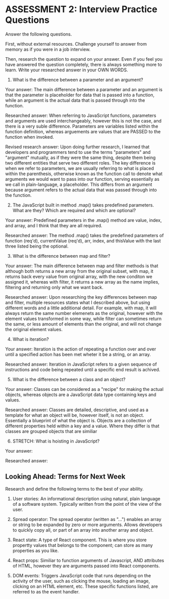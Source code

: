 # ASSESSMENT 2: Interview Practice Questions

Answer the following questions.

First, without external resources. Challenge yourself to answer from memory as if you were in a job interview.

Then, research the question to expand on your answer. Even if you feel you have answered the question completely, there is always something more to learn. Write your researched answer in your OWN WORDS.

1. What is the difference between a parameter and an argument?

Your answer: The main difference between a parameter and an argument is that the parameter is  placeholder for data that is passed into a function, while an argument is the actual data that is passed through into the function.

Researched answer: When referring to JavaScript functions, parameters and arguments are used interchangeably, however this is not the case, and there is a very suble difference. Parameters are variables listed within the function definition, whereas arguements are values that are PASSED to the function when invoked.

Revised research answer: Upon doing further research, I learned that developers and programmers tend to use the terms "parameters" and "argument" mutually, as if they were the same thing, despite them being two different entities that serve two different roles. The key difference is when we refer to parameters, we are usually referring to what is placed within the parenthesis, otherwise known as the function call to denote what arguments we would want to pass into our function, serving essentially as we call in plain-language, a placeholder. This differs from an argument because argument refers to the actual data that was passed through into the function.


2. The JavaScript built in method .map() takes predefined parameters. What are they? Which are required and which are optional?

Your answer: Predefined parameters in the .map() method are value, index, and array, and I think that they are all required.

Researched answer: The method .map() takes the predefined parameters of function (req'd), currentValue (req'd), arr, index, and thisValue with the last three listed being the optional.

3. What is the difference between map and filter?

Your answer: The main difference between map and filter methods is that although both returns a new array from the original subset, with map, it returns back every value from original array, with the new conditon we assigned it, whereas with filter, it returns a new array as the name implies, filtering and returning only what we want back.

Researched answer: Upon researching the key differences between map and filter, multiple resources states what I described above, but using different words and a little additional detail. For example, with map, it will always return the same number elemenets as the original, however with the element values transformed in some way, while filter can sometimes return the same, or less amount of elements than the original, and will not change the original element values.

4. What is iteration?

Your answer: Iteration is the action of repeating a function over and over until a specified action has been met wheter it be a string, or an array.

Researched answer: Iteration in JavaScript refers to a given sequence of instructions and code being repeated until a specific end result is achived.

5. What is the difference between a class and an object?

Your answer: Classes can be considered as a "recipe" for making the actual objects, whereas objects are a JavaScript data type containing keys and values.

Researched answer: Classes are detailed, descriptive, and used as a template for what an object will be, however itself, is not an object. Essentially a blueprint of what the object is. Objects are a collection of different properties held within a key and a value. Where they differ is that classes are grouped objects that are similiar

6. STRETCH: What is hoisting in JavaScript?

Your answer:

Researched answer:

## Looking Ahead: Terms for Next Week

Research and define the following terms to the best of your ability.

1. User stories: An informational description using natural, plain language of a software system. Typically written from the point of the view of the user.

2. Spread operator: The spread operator (written as "...") enables an array or string to be expanded by zero or more arguments. Allows developers to quickly copy all, or part of an array into another array and object.

3. React state: A type of React component. This is where you store propertty values that belongs to the component; can store as many properties as you like.

4. React props: Similiar to function arguments of Javascript, AND attributes of HTML, however they are arguments passed into React components.

5. DOM events: Triggers JavaScript code that runs depending on the activity of the user, such as clicking the mouse, loading an image, clicking on an HTML element, etc. These specific functions listed, are referred to as the event handler.

